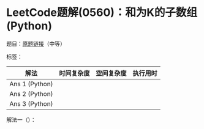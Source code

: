 # LeetCode题解(0560)：和为K的子数组(Python)

题目：[原题链接](https://leetcode-cn.com/problems/subarray-sum-equals-k/)（中等）

标签：

| 解法           | 时间复杂度 | 空间复杂度 | 执行用时 |
| -------------- | ---------- | ---------- | -------- |
| Ans 1 (Python) |            |            |          |
| Ans 2 (Python) |            |            |          |
| Ans 3 (Python) |            |            |          |

解法一（）：

